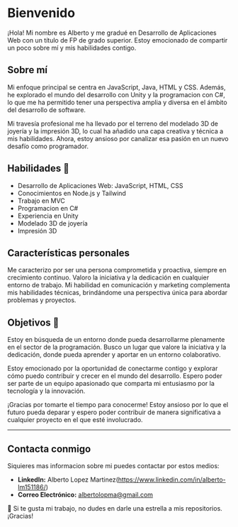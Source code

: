 # Bienvenido 

¡Hola! Mi nombre es Alberto y me gradué en Desarrollo de Aplicaciones Web con un título de FP de grado superior. Estoy emocionado de compartir un poco sobre mí y mis habilidades contigo.

## Sobre mí
Mi enfoque principal se centra en JavaScript, Java, HTML y CSS. Además, he explorado el mundo del desarrollo con Unity y la programacion con C#, lo que me ha permitido tener una perspectiva amplia y diversa en el ámbito del desarrollo de software.

Mi travesía profesional me ha llevado por el terreno del modelado 3D de joyería y la impresión 3D, lo cual ha añadido una capa creativa y técnica a mis habilidades. Ahora, estoy ansioso por canalizar esa pasión en un nuevo desafío como programador.

## Habilidades 🌱
- Desarrollo de Aplicaciones Web: JavaScript, HTML, CSS
- Conocimientos en Node.js y Tailwind
- Trabajo en MVC
- Programacion en C#
- Experiencia en Unity
- Modelado 3D de joyería
- Impresión 3D

## Características personales
Me caracterizo por ser una persona comprometida y proactiva, siempre en crecimiento continuo. Valoro la iniciativa y la dedicación en cualquier entorno de trabajo. Mi habilidad en comunicación y marketing complementa mis habilidades técnicas, brindándome una perspectiva única para abordar problemas y proyectos.

## Objetivos 🚀
Estoy en búsqueda de un entorno donde pueda desarrollarme plenamente en el sector de la programación. Busco un lugar que valore la iniciativa y la dedicación, donde pueda aprender y aportar en un entorno colaborativo.

Estoy emocionado por la oportunidad de conectarme contigo y explorar cómo puedo contribuir y crecer en el mundo del desarrollo. Espero poder ser parte de un equipo apasionado que comparta mi entusiasmo por la tecnología y la innovación.

¡Gracias por tomarte el tiempo para conocerme! Estoy ansioso por lo que el futuro pueda deparar y espero poder contribuir de manera significativa a cualquier proyecto en el que esté involucrado.

---

## Contacta conmigo
Siquieres mas informacion sobre mi puedes contactar por estos medios:

- **LinkedIn:** Alberto Lopez Martinez(https://www.linkedin.com/in/alberto-lm151186/)
- **Correo Electrónico:** albertolopma@gmail.com

🚀 Si te gusta mi trabajo, no dudes en darle una estrella a mis repositorios. ¡Gracias!